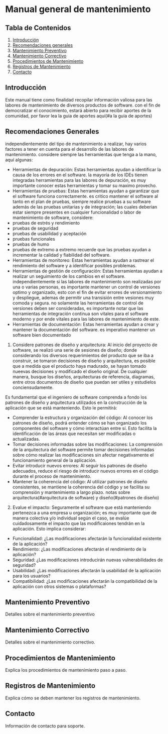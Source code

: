 # Manual general de mantenimiento 

## Tabla de Contenidos
1. [Introducción](#introducción)
2. [Recomendaciones generales](#recomendaciones)
3. [Mantenimiento Preventivo](#mantenimiento-preventivo)
4. [Mantenimiento Correctivo](#mantenimiento-correctivo)
5. [Procedimientos de Mantenimiento](#procedimientos-de-mantenimiento)
6. [Registros de Mantenimiento](#registros-de-mantenimiento)
7. [Contacto](#contacto)

## Introducción
Este manual tiene como finalidad recopilar información valiosa para las labores de mantenimiento de diversos productos de software.
con el fin de democratizar el conocimiento, estará abierto para recibir aportes de la comunidad, por favor lea la guia de aportes aquí(#a la guia de aportes)

## Recomendaciones Generales 
independientemente del tipo de mantenimiento a realizar, hay varios factores a tener en cuenta para el desarrollo de las labores de mantenimiento.
considere siempre las herramientas que tenga a la mano, aquí algunas: 
- Herramientas de depuración: Estas herramientas ayudan a identificar la causa de los errores en el software.
la mayoría de los IDEs tienen integradas herramientas para las labores de depuración, es muy importante conocer estas herramientas y tomar su maximo provecho.
- Herramientas de pruebas: Estas herramientas ayudan a garantizar que el software funciona correctamente.
es critico mantener el software al tanto en el plan de pruebas, siempre realice pruebas a su software además de las pruebas unitarias y de integración; las cuales deberian estar siempre presentes en cualquier funcionalidad o labor de mantenimiento de software, considere:
- pruebas de estrés y rendimiento
- pruebas de seguridad
- pruebas de usabilidad y aceptación
- pruebas funcionales
- pruebas de humo
- pruebas de extremo a extremo
recuerde que las pruebas ayudan a incrementar la calidad y fiabilidad del software.
- Herramientas de monitoreo: Estas herramientas ayudan a rastrear el rendimiento del software y a identificar posibles problemas.
- Herramientas de gestión de configuración: Estas herramientas ayudan a realizar un seguimiento de los cambios en el software.
independientemente si las labores de mantenimiento son realizadas por una o varias personas, es importante mantener un control de versiones optimo y organizado, esto con el fin de evitar errores de versionamiento y despliegue, ademas de permitir una transisión entre vesiones muy comoda y segura. 
no solamente las herramientas de control de versiones deben ser consideradas, es importante notar que las herramientas de integración continua son vitales para el software moderno y por ende vitales para las labores de mantenimiento de este. 
- Herramientas de documentación: Estas herramientas ayudan a crear y mantener la documentación del software. 
es imperativo mantener un software bien documentado 

1. Considere patrones de diseño y arquitectura:
Al inicio del proyecto de software, se realizó una serie de sesiones de diseño; donde considerando los diversos requerimientos del producto que se iba a construir, se tomaron decisiones de diseño y arquitectura, es posible que a medida que el producto haya madurado, se  hayan tomado nueevas decisiones y modificado el diseño original. De cualquier manera, busque los diseños, arquitecturas de referencia, diagramas, entre otros documentos de diseño que puedan ser utiles y estudielos conciensudamente.

Es fundamental que el ingeniero de software comprenda a fondo los patrones de diseño y arquitectura utilizados en la construcción de la aplicación que se está manteniendo. Esto le permitirá:

- Comprender la estructura y organización del código: Al conocer los patrones de diseño, podrá entender cómo se han organizado los componentes del software y cómo interactúan entre sí. Esto facilita la identificación de las áreas que necesitan ser modificadas o actualizadas.
- Tomar decisiones informadas sobre las modificaciones: La comprensión de la arquitectura del software permite tomar decisiones informadas sobre cómo realizar las modificaciones sin afectar negativamente el funcionamiento general de la aplicación.
- Evitar introducir nuevos errores: Al seguir los patrones de diseño adecuados, reduce el riesgo de introducir nuevos errores en el código durante el proceso de mantenimiento.
- Mantener la coherencia del código: Al utilizar patrones de diseño consistentes, se mantiene la coherencia del código y se facilita su comprensión y mantenimiento a largo plazo.
notas sobre arquitectura(#arquitectura de software) y diseño(#patrones de diseño)
2. Evalue el impacto: 
Seguramente el software que está manteniendo pertenezca a una empresa u organización; es muy importante que de manera colectiva y/o individual según el caso, se evalúe cuidadosamente el impacto que las modificaiones tendrán en la aplicación. Esto implica considerar:
- Funcionalidad: ¿Las modificaciones afectarán la funcionalidad existente de la aplicación?
- Rendimiento: ¿Las modificaciones afectarán el rendimiento de la aplicación?
- Seguridad: ¿Las modificaciones introducirán nuevas vulnerabilidades de seguridad?
- Usabilidad: ¿Las modificaciones afectarán la usabilidad de la aplicación para los usuarios?
- Compatibilidad: ¿Las modificaciones afectarán la compatibilidad de la aplicación con otros sistemas o plataformas?

## Mantenimiento Preventivo
Detalles sobre el mantenimiento preventivo

## Mantenimiento Correctivo
Detalles sobre el mantenimiento correctivo.

## Procedimientos de Mantenimiento
Explica los procedimientos de mantenimiento paso a paso.

## Registros de Mantenimiento
Explica cómo se deben mantener los registros de mantenimiento.

## Contacto
Información de contacto para soporte.